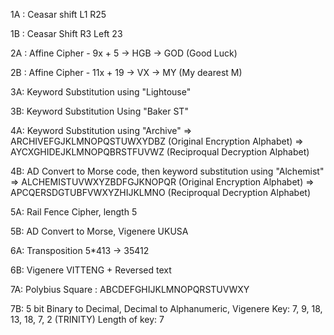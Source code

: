 1A : Ceasar shift L1 R25

1B : Ceasar Shift R3 Left 23

2A : Affine Cipher - 9x + 5   -> HGB -> GOD (Good Luck)

2B : Affine Cipher - 11x + 19 -> VX -> MY (My dearest M)

3A: Keyword Substitution using "Lightouse"

3B: Keyword Substitution Using "Baker ST"

4A: Keyword Substitution using "Archive"
    ⇒ ARCHIVEFGJKLMNOPQSTUWXYDBZ (Original Encryption Alphabet)
    ⇒ AYCXGHIDEJKLMNOPQBRSTFUVWZ (Reciproqual Decryption Alphabet)

4B: AD Convert to Morse code, then keyword substitution using "Alchemist"
    ⇒ ALCHEMISTUVWXYZBDFGJKNOPQR (Original Encryption Alphabet)
    ⇒ APCQERSDGTUBFVWXYZHIJKLMNO (Reciproqual Decryption Alphabet)

5A: Rail Fence Cipher, length 5 
 
5B: AD Convert to Morse, Vigenere UKUSA
 
6A: Transposition 5*413  -> 35412

6B: Vigenere VITTENG + Reversed text

7A: Polybius Square : ABCDEFGHIJKLMNOPQRSTUVWXY

7B: 5 bit Binary to Decimal, Decimal to Alphanumeric, Vigenere Key:	7, 9, 18, 13, 18, 7, 2 (TRINITY)   	Length of key: 7
